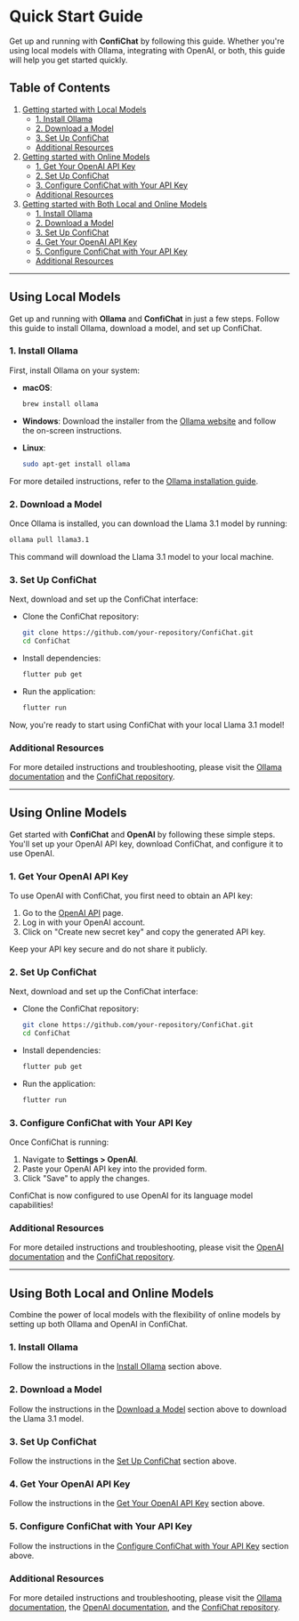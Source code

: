 # Quick Start Guide

Get up and running with **ConfiChat** by following this guide. Whether you're using local models with Ollama, integrating with OpenAI, or both, this guide will help you get started quickly.

## Table of Contents

1. [Getting started with Local Models](#using-local-models)
   - [1. Install Ollama](#1-install-ollama)
   - [2. Download a Model](#2-download-a-model)
   - [3. Set Up ConfiChat](#3-set-up-confichat)
   - [Additional Resources](#additional-resources)
2. [Getting started with Online Models](#using-online-models)
   - [1. Get Your OpenAI API Key](#1-get-your-openai-api-key)
   - [2. Set Up ConfiChat](#2-set-up-confichat)
   - [3. Configure ConfiChat with Your API Key](#3-configure-confichat-with-your-api-key)
   - [Additional Resources](#additional-resources-1)
3. [Getting started with Both Local and Online Models](#using-both-local-and-online-models)
   - [1. Install Ollama](#1-install-ollama)
   - [2. Download a Model](#2-download-a-model)
   - [3. Set Up ConfiChat](#3-set-up-confichat)
   - [4. Get Your OpenAI API Key](#4-get-your-openai-api-key)
   - [5. Configure ConfiChat with Your API Key](#5-configure-confichat-with-your-api-key)
   - [Additional Resources](#additional-resources-2)

---

## Using Local Models

Get up and running with **Ollama** and **ConfiChat** in just a few steps. Follow this guide to install Ollama, download a model, and set up ConfiChat.

### 1. Install Ollama

First, install Ollama on your system:

- **macOS**:
  ```bash
  brew install ollama
  ```

- **Windows**:
  Download the installer from the [Ollama website](https://ollama.com) and follow the on-screen instructions.

- **Linux**:
  ```bash
  sudo apt-get install ollama
  ```

For more detailed instructions, refer to the [Ollama installation guide](https://ollama.com/docs/install).

### 2. Download a Model

Once Ollama is installed, you can download the Llama 3.1 model by running:

```bash
ollama pull llama3.1
```

This command will download the Llama 3.1 model to your local machine.

### 3. Set Up ConfiChat

Next, download and set up the ConfiChat interface:

- Clone the ConfiChat repository:
  ```bash
  git clone https://github.com/your-repository/ConfiChat.git
  cd ConfiChat
  ```

- Install dependencies:
  ```bash
  flutter pub get
  ```

- Run the application:
  ```bash
  flutter run
  ```

Now, you're ready to start using ConfiChat with your local Llama 3.1 model!

### Additional Resources

For more detailed instructions and troubleshooting, please visit the [Ollama documentation](https://ollama.com/docs) and the [ConfiChat repository](https://github.com/your-repository/ConfiChat).

---

## Using Online Models

Get started with **ConfiChat** and **OpenAI** by following these simple steps. You'll set up your OpenAI API key, download ConfiChat, and configure it to use OpenAI.

### 1. Get Your OpenAI API Key

To use OpenAI with ConfiChat, you first need to obtain an API key:

1. Go to the [OpenAI API](https://platform.openai.com/account/api-keys) page.
2. Log in with your OpenAI account.
3. Click on "Create new secret key" and copy the generated API key.

Keep your API key secure and do not share it publicly.

### 2. Set Up ConfiChat

Next, download and set up the ConfiChat interface:

- Clone the ConfiChat repository:
  ```bash
  git clone https://github.com/your-repository/ConfiChat.git
  cd ConfiChat
  ```

- Install dependencies:
  ```bash
  flutter pub get
  ```

- Run the application:
  ```bash
  flutter run
  ```

### 3. Configure ConfiChat with Your API Key

Once ConfiChat is running:

1. Navigate to **Settings > OpenAI**.
2. Paste your OpenAI API key into the provided form.
3. Click "Save" to apply the changes.

ConfiChat is now configured to use OpenAI for its language model capabilities!

### Additional Resources

For more detailed instructions and troubleshooting, please visit the [OpenAI documentation](https://platform.openai.com/docs) and the [ConfiChat repository](https://github.com/your-repository/ConfiChat).

---

## Using Both Local and Online Models

Combine the power of local models with the flexibility of online models by setting up both Ollama and OpenAI in ConfiChat.

### 1. Install Ollama

Follow the instructions in the [Install Ollama](#1-install-ollama) section above.

### 2. Download a Model

Follow the instructions in the [Download a Model](#2-download-a-model) section above to download the Llama 3.1 model.

### 3. Set Up ConfiChat

Follow the instructions in the [Set Up ConfiChat](#3-set-up-confichat) section above.

### 4. Get Your OpenAI API Key

Follow the instructions in the [Get Your OpenAI API Key](#1-get-your-openai-api-key) section above.

### 5. Configure ConfiChat with Your API Key

Follow the instructions in the [Configure ConfiChat with Your API Key](#3-configure-confichat-with-your-api-key) section above.

### Additional Resources

For more detailed instructions and troubleshooting, please visit the [Ollama documentation](https://ollama.com/docs), the [OpenAI documentation](https://platform.openai.com/docs), and the [ConfiChat repository](https://github.com/your-repository/ConfiChat).
